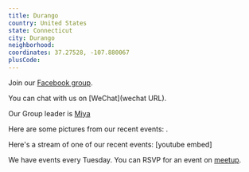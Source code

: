```yaml
---
title: Durango
country: United States
state: Connecticut
city: Durango
neighborhood: 
coordinates: 37.27528, -107.880067
plusCode:
---
```

Join our [Facebook group](https://www.facebook.com/groups/free.code.camp.durango.co).

You can chat with us on [WeChat](wechat URL).

Our Group leader is [Miya](freecodecamp.org/miya)

Here are some pictures from our recent events:
![]().

Here's a stream of one of our recent events:
[youtube embed]

We have events every Tuesday. You can RSVP for an event on [meetup](meetupurl).
